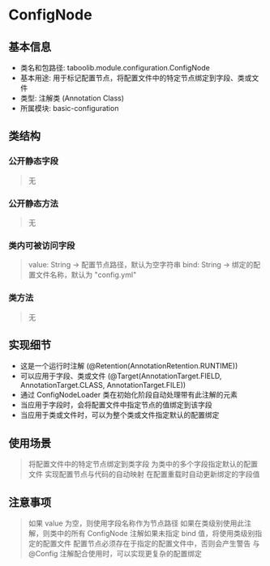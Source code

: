 # ConfigNode
## 基本信息
- 类名和包路径: taboolib.module.configuration.ConfigNode
- 基本用途: 用于标记配置节点，将配置文件中的特定节点绑定到字段、类或文件
- 类型: 注解类 (Annotation Class)
- 所属模块: basic-configuration

## 类结构
### 公开静态字段
> 无

### 公开静态方法
> 无

### 类内可被访问字段
> value: String -> 配置节点路径，默认为空字符串
> bind: String -> 绑定的配置文件名称，默认为 "config.yml"

### 类方法
> 无

## 实现细节
- 这是一个运行时注解 (@Retention(AnnotationRetention.RUNTIME))
- 可以应用于字段、类或文件 (@Target(AnnotationTarget.FIELD, AnnotationTarget.CLASS, AnnotationTarget.FILE))
- 通过 ConfigNodeLoader 类在初始化阶段自动处理带有此注解的元素
- 当应用于字段时，会将配置文件中指定节点的值绑定到该字段
- 当应用于类或文件时，可以为整个类或文件指定默认的配置绑定

## 使用场景
> 将配置文件中的特定节点绑定到类字段
> 为类中的多个字段指定默认的配置文件
> 实现配置节点与代码的自动映射
> 在配置重载时自动更新绑定的字段值

## 注意事项
> 如果 value 为空，则使用字段名称作为节点路径
> 如果在类级别使用此注解，则类中的所有 ConfigNode 注解如果未指定 bind 值，将使用类级别指定的配置文件
> 配置节点必须存在于指定的配置文件中，否则会产生警告
> 与 @Config 注解配合使用时，可以实现更复杂的配置绑定

